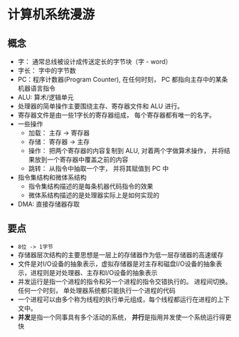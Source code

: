 # 计算机系统漫游
## 概念
* 字： 通常总线被设计成传送定长的字节块（字 - word）
* 字长： 字中的字节数
* PC：程序计数器(Program Counter), 在任何时刻， PC 都指向主存中的某条机器语言指令
* ALU: 算术/逻辑单元
* 处理器的简单操作主要围绕主存、寄存器文件和 ALU 进行。
* 寄存器文件是由一些1字长的寄存器组成， 每个寄存器都有唯一的名字。
* 一些操作
  * 加载： 主存 -> 寄存器
  * 存储： 寄存器 -> 主存
  * 操作： 把两个寄存器的内容复制到 ALU, 对着两个字做算术操作， 并将结果放到一个寄存器中覆盖之前的内容
  * 跳转： 从指令中抽取一个字， 并将其赋值到 PC 中
* 指令集结构和微体系结构
  * 指令集结构描述的是每条机器代码指令的效果
  * 微体系结构描述的是处理器实际上是如何实现的
* DMA: 直接存储器存取
## 要点
* `8位 -> 1字节`
* 存储器层次结构的主要思想是一层上的存储器作为低一层存储器的高速缓存
* 文件是对I/O设备的抽象表示，虚拟存储器是对主存和磁盘I/O设备的抽象表示，进程则是对处理器、主存和I/O设备的抽象表示
* 并发运行是指一个进程的指令和另一个进程的指令交错执行的。 进程间切换。 任何一个时刻， 单处理器系统都只能执行一个进程的代码
* 一个进程可以由多个称为线程的执行单元组成，每个线程都运行在进程的上下文中。
* **并发**是指一个同事具有多个活动的系统， **并行**是指用并发使一个系统运行得更快
